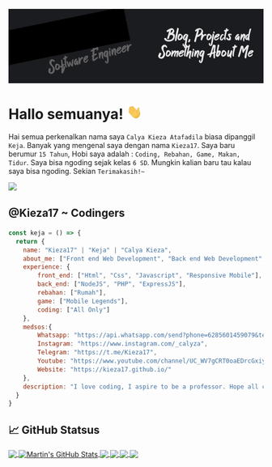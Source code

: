 
[![@Kieza17](za.gif)](https://kieza17.github.io/)

# Hallo semuanya! <img src="wave.gif" width="30px">

Hai semua perkenalkan nama saya `Calya Kieza Atafadila` biasa dipanggil `Keja`. Banyak yang mengenal saya dengan nama `Kieza17`. Saya baru berumur `15 Tahun`, Hobi saya adalah : `Coding, Rebahan, Game, Makan, Tidur`. Saya bisa ngoding sejak kelas `6 SD`. Mungkin kalian baru tau kalau saya bisa ngoding. Sekian `Terimakasih!~`

<img src="https://camo.githubusercontent.com/edc9278d261477988477875d746653d6969a3a2cc44147e9406427d11aebde51/68747470733a2f2f76697369746f722d62616467652e676c697463682e6d652f62616467653f706167655f69643d5a6869727272">

## @Kieza17 ~ Codingers

```js
const keja = () => {
  return {
    name: "Kieza17" | "Keja" | "Calya Kieza",
    about_me: ["Front end Web Development", "Back end Web Development", "Rebahan Only", "Game Only", "Coding Only"],
    experience: {
        front_end: ["Html", "Css", "Javascript", "Responsive Mobile"],
        back_end: ["NodeJS", "PHP", "ExpressJS"],
        rebahan: ["Rumah"],
        game: ["Mobile Legends"],
        coding: ["All Only"]
    },
    medsos:{
        Whatsapp: "https://api.whatsapp.com/send?phone=6285601459079&text=Hallo+Keja",
        Instagram: "https://www.instagram.com/_calyza",
        Telegram: "https://t.me/Kieza17",
        Youtube: "https://www.youtube.com/channel/UC_WV7gCRT0oaEDrcGxiyjGA",
        Website: "https://kieza17.github.io/"
    },
    description: "I love coding, I aspire to be a professor. Hope all come true. Aamiin.."
  }
}
```

## &#x1f4c8; GitHub Statsus

<a href="#">
  <img align="center" src="https://github-readme-stats.vercel.app/api/top-langs/?username=Kieza17&hide=java,html,tex&title_color=ffffff&text_color=c9cacc&icon_color=2bbc8a&bg_color=1d1f21&langs_count=3" />
</a>
<a href="#">
  <img align="center" src="https://github-readme-stats.vercel.app/api?username=Kieza17&show_icons=true&line_height=27&count_private=true&title_color=ffffff&text_color=c9cacc&icon_color=2bbc8a&bg_color=1d1f21" alt="Martin's GitHub Stats" />
</a>

<a href="https://github.com/Kieza17/spam-wa-console">
  <img align="center" src="https://github-readme-stats.vercel.app/api/pin/?username=Kieza17&repo=spam-wa-console&title_color=ffffff&text_color=c9cacc&icon_color=2bbc8a&bg_color=1d1f21" />
</a>
<a href="https://github.com/Kieza17/kalkulator">
  <img align="center" src="https://github-readme-stats.vercel.app/api/pin/?username=Kieza17&repo=kalkulator&title_color=ffffff&text_color=c9cacc&icon_color=2bbc8a&bg_color=1d1f21" />
</a>
<a href="https://github.com/Kieza17/link-wa">
  <img align="center" src="https://github-readme-stats.vercel.app/api/pin/?username=Kieza17&repo=link-wa&title_color=ffffff&text_color=c9cacc&icon_color=2bbc8a&bg_color=1d1f21" />
</a>
<a href="https://github.com/Kieza17/link-wa">
  <img align="center" src="https://github-readme-stats.vercel.app/api/pin/?username=Kieza17&repo=link-wa&title_color=ffffff&text_color=c9cacc&icon_color=2bbc8a&bg_color=1d1f21" />
</a> 
